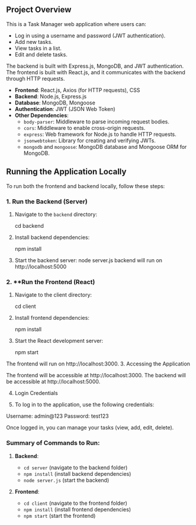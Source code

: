 
## Project Overview

This is a Task Manager web application where users can:

- Log in using a username and password (JWT authentication).
- Add new tasks.
- View tasks in a list.
- Edit and delete tasks.

The backend is built with Express.js, MongoDB, and JWT authentication. The frontend is built with React.js, and it communicates with the backend through HTTP requests.



- **Frontend**: React.js, Axios (for HTTP requests), CSS
- **Backend**: Node.js, Express.js
- **Database**: MongoDB, Mongoose
- **Authentication**: JWT (JSON Web Token)
- **Other Dependencies**:
  - `body-parser`: Middleware to parse incoming request bodies.
  - `cors`: Middleware to enable cross-origin requests.
  - `express`: Web framework for Node.js to handle HTTP requests.
  - `jsonwebtoken`: Library for creating and verifying JWTs.
  - `mongodb` and `mongoose`: MongoDB database and Mongoose ORM for MongoDB.
 ## Running the Application Locally

To run both the frontend and backend locally, follow these steps:

### 1. **Run the Backend (Server)**

1. Navigate to the `backend` directory:

   cd backend

2. Install backend dependencies:
 
   npm install

3. Start the backend server:
   node server.js
    backend will run on http://localhost:5000

### 2. **Run the Frontend (React)

1. Navigate to the client directory:

   cd client

2. Install frontend dependencies:

   npm install

3. Start the React development server:

   npm start

The frontend will run on http://localhost:3000.
3. Accessing the Application

The frontend will be accessible at http://localhost:3000.
The backend will be accessible at http://localhost:5000.

4. Login Credentials

5. To log in to the application, use the following credentials:

Username: admin@123
Password: test123

Once logged in, you can manage your tasks (view, add, edit, delete).

### Summary of Commands to Run:

1. **Backend**:
   - `cd server` (navigate to the backend folder)
   - `npm install` (install backend dependencies)
   - `node server.js` (start the backend)

2. **Frontend**:
   - `cd client` (navigate to the frontend folder)
   - `npm install` (install frontend dependencies)
   - `npm start` (start the frontend)



